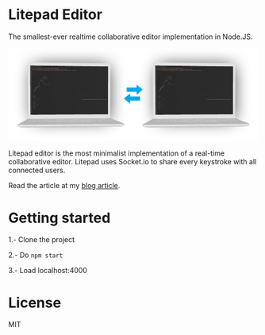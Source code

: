 # Litepad Editor

The smallest-ever realtime collaborative editor implementation in Node.JS.

![Litepad image](overview.png)

Litepad editor is the most minimalist implementation of a real-time collaborative editor. Litepad uses Socket.io to share every keystroke with all connected users.

Read the article at my [blog article](https://www.adelriosantiago.com/blog/litepad-minimal-rtc).

# Getting started

1.- Clone the project

2.- Do `npm start`

3.- Load localhost:4000

# License

MIT
